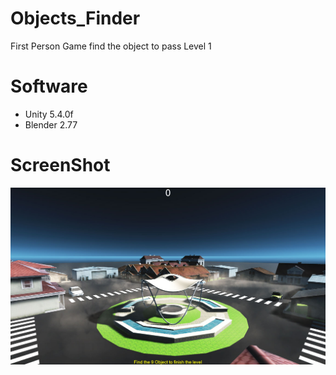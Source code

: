 # Objects_Finder
First Person Game find the object to pass Level 1
# Software
- Unity 5.4.0f
- Blender 2.77


# ScreenShot
![Alt text](https://github.com/aa-ahmed-aa/Objects_Finder/blob/master/Untitled.jpg "Optional title")
